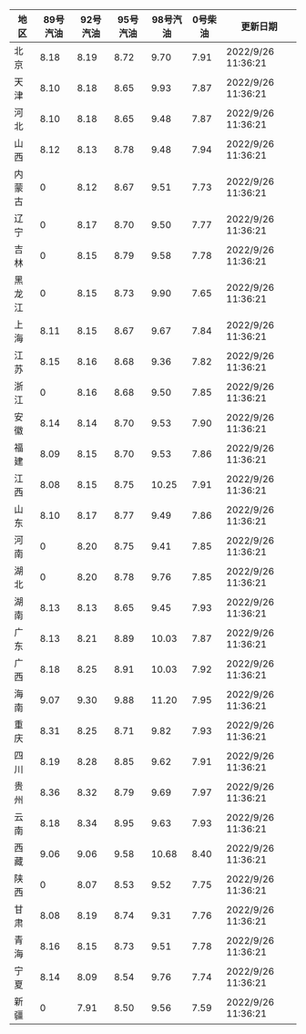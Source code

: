 | 地区 | 89号汽油 | 92号汽油 | 95号汽油 | 98号汽油 | 0号柴油 | 更新日期 |
| --- | --- | --- | --- | --- | --- | --- |
| 北京 | 8.18 | 8.19 | 8.72 | 9.70 | 7.91 | 2022/9/26 11:36:21 |
| 天津 | 8.10 | 8.18 | 8.65 | 9.93 | 7.87 | 2022/9/26 11:36:21 |
| 河北 | 8.10 | 8.18 | 8.65 | 9.48 | 7.87 | 2022/9/26 11:36:21 |
| 山西 | 8.12 | 8.13 | 8.78 | 9.48 | 7.94 | 2022/9/26 11:36:21 |
| 内蒙古 | 0 | 8.12 | 8.67 | 9.51 | 7.73 | 2022/9/26 11:36:21 |
| 辽宁 | 0 | 8.17 | 8.70 | 9.50 | 7.77 | 2022/9/26 11:36:21 |
| 吉林 | 0 | 8.15 | 8.79 | 9.58 | 7.78 | 2022/9/26 11:36:21 |
| 黑龙江 | 0 | 8.15 | 8.73 | 9.90 | 7.65 | 2022/9/26 11:36:21 |
| 上海 | 8.11 | 8.15 | 8.67 | 9.67 | 7.84 | 2022/9/26 11:36:21 |
| 江苏 | 8.15 | 8.16 | 8.68 | 9.36 | 7.82 | 2022/9/26 11:36:21 |
| 浙江 | 0 | 8.16 | 8.68 | 9.50 | 7.85 | 2022/9/26 11:36:21 |
| 安徽 | 8.14 | 8.14 | 8.70 | 9.53 | 7.90 | 2022/9/26 11:36:21 |
| 福建 | 8.09 | 8.15 | 8.70 | 9.53 | 7.86 | 2022/9/26 11:36:21 |
| 江西 | 8.08 | 8.15 | 8.75 | 10.25 | 7.91 | 2022/9/26 11:36:21 |
| 山东 | 8.10 | 8.17 | 8.77 | 9.49 | 7.86 | 2022/9/26 11:36:21 |
| 河南 | 0 | 8.20 | 8.75 | 9.41 | 7.85 | 2022/9/26 11:36:21 |
| 湖北 | 0 | 8.20 | 8.78 | 9.76 | 7.85 | 2022/9/26 11:36:21 |
| 湖南 | 8.13 | 8.13 | 8.65 | 9.45 | 7.93 | 2022/9/26 11:36:21 |
| 广东 | 8.13 | 8.21 | 8.89 | 10.03 | 7.87 | 2022/9/26 11:36:21 |
| 广西 | 8.18 | 8.25 | 8.91 | 10.03 | 7.92 | 2022/9/26 11:36:21 |
| 海南 | 9.07 | 9.30 | 9.88 | 11.20 | 7.95 | 2022/9/26 11:36:21 |
| 重庆 | 8.31 | 8.25 | 8.71 | 9.82 | 7.93 | 2022/9/26 11:36:21 |
| 四川 | 8.19 | 8.28 | 8.85 | 9.62 | 7.91 | 2022/9/26 11:36:21 |
| 贵州 | 8.36 | 8.32 | 8.79 | 9.69 | 7.97 | 2022/9/26 11:36:21 |
| 云南 | 8.18 | 8.34 | 8.95 | 9.63 | 7.93 | 2022/9/26 11:36:21 |
| 西藏 | 9.06 | 9.06 | 9.58 | 10.68 | 8.40 | 2022/9/26 11:36:21 |
| 陕西 | 0 | 8.07 | 8.53 | 9.52 | 7.75 | 2022/9/26 11:36:21 |
| 甘肃 | 8.08 | 8.19 | 8.74 | 9.31 | 7.76 | 2022/9/26 11:36:21 |
| 青海 | 8.16 | 8.15 | 8.73 | 9.51 | 7.78 | 2022/9/26 11:36:21 |
| 宁夏 | 8.14 | 8.09 | 8.54 | 9.76 | 7.74 | 2022/9/26 11:36:21 |
| 新疆 | 0 | 7.91 | 8.50 | 9.56 | 7.59 | 2022/9/26 11:36:21 |
